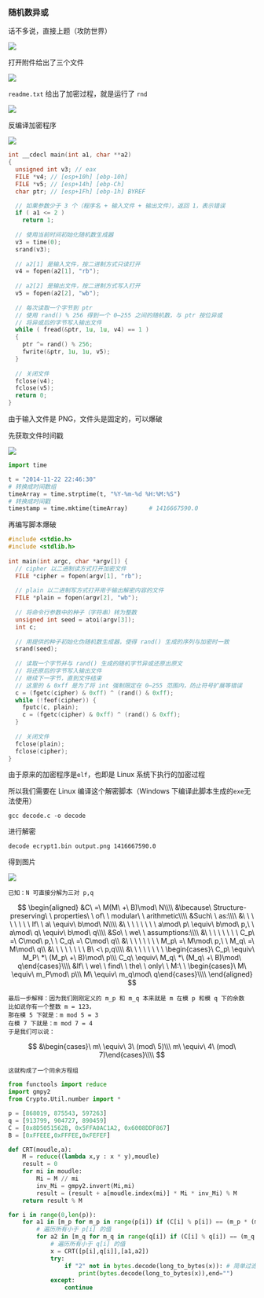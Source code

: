 ### 随机数异或

话不多说，直接上题（攻防世界）

![](https://pic1.imgdb.cn/item/6809ce4758cb8da5c8c83d03.png)

打开附件给出了三个文件

![](https://pic1.imgdb.cn/item/6809ce7e58cb8da5c8c83d37.png)

`readme.txt` 给出了加密过程，就是运行了 `rnd`

![](https://pic1.imgdb.cn/item/6809ceac58cb8da5c8c83da9.png)

反编译加密程序

![](https://pic1.imgdb.cn/item/6809ceed58cb8da5c8c83dd8.png)

```c
int __cdecl main(int a1, char **a2)
{
  unsigned int v3; // eax
  FILE *v4; // [esp+10h] [ebp-10h]
  FILE *v5; // [esp+14h] [ebp-Ch]
  char ptr; // [esp+1Fh] [ebp-1h] BYREF

  // 如果参数少于 3 个（程序名 + 输入文件 + 输出文件），返回 1，表示错误
  if ( a1 <= 2 )
    return 1;
  
  // 使用当前时间初始化随机数生成器
  v3 = time(0);
  srand(v3);
  
  // a2[1] 是输入文件，按二进制方式只读打开
  v4 = fopen(a2[1], "rb");
    
  // a2[2] 是输出文件，按二进制方式写入打开
  v5 = fopen(a2[2], "wb");
    
  // 每次读取一个字节到 ptr
  // 使用 rand() % 256 得到一个 0–255 之间的随机数，与 ptr 按位异或
  // 将异或后的字节写入输出文件
  while ( fread(&ptr, 1u, 1u, v4) == 1 )
  {
    ptr ^= rand() % 256;
    fwrite(&ptr, 1u, 1u, v5);
  }
    
  // 关闭文件
  fclose(v4);
  fclose(v5);
  return 0;
}
```

由于输入文件是 PNG，文件头是固定的，可以爆破

先获取文件时间戳

![](https://pic1.imgdb.cn/item/6809cfd758cb8da5c8c83e8b.png)

```python
import time

t = "2014-11-22 22:46:30"
# 转换成时间数组
timeArray = time.strptime(t, "%Y-%m-%d %H:%M:%S")
# 转换成时间戳
timestamp = time.mktime(timeArray)		# 1416667590.0
```

再编写脚本爆破

```c
#include <stdio.h>
#include <stdlib.h>
 
int main(int argc, char *argv[]) {
  // cipher 以二进制读方式打开加密文件
  FILE *cipher = fopen(argv[1], "rb");
  
  // plain 以二进制写方式打开用于输出解密内容的文件
  FILE *plain = fopen(argv[2], "wb");
    
  // 将命令行参数中的种子（字符串）转为整数
  unsigned int seed = atoi(argv[3]);
  int c;
 
  // 用提供的种子初始化伪随机数生成器，使得 rand() 生成的序列与加密时一致
  srand(seed);
    
  // 读取一个字节并与 rand() 生成的随机字节异或还原出原文
  // 将还原后的字节写入输出文件
  // 继续下一字节，直到文件结束
  // 这里的 & 0xff 是为了将 int 强制限定在 0–255 范围内，防止符号扩展等错误
  c = (fgetc(cipher) & 0xff) ^ (rand() & 0xff);
  while (!feof(cipher)) {
    fputc(c, plain);
    c = (fgetc(cipher) & 0xff) ^ (rand() & 0xff);
  }
  
  // 关闭文件
  fclose(plain);
  fclose(cipher);
}
```

由于原来的加密程序是`elf`，也即是 Linux 系统下执行的加密过程

所以我们需要在 Linux 编译这个解密脚本（Windows 下编译此脚本生成的`exe`无法使用）

```shell
gcc decode.c -o decode
```

进行解密

```shell
decode ecrypt1.bin output.png 1416667590.0
```

得到图片

![](https://pic1.imgdb.cn/item/6809d1ba58cb8da5c8c83fc9.png)

```
已知：N 可直接分解为三对 p,q
```

$$
\begin{aligned}
&C\ =\ M(M\ +\ B)\mod\ N\\\\
&\because\ Structure-preserving\ \ properties\ \ of\ \ modular\ \ arithmetic\\\\
&Such\ \ as:\\\\
&\ \ \ \ \ \ \ \ If\ \ a\ \equiv\ b\mod\ N\\\\
&\ \ \ \ \ \ \ \ a\mod\ p\ \equiv\ b\mod\ p,\ \ a\mod\ q\ \equiv\ b\mod\ q\\\\
&So\ \ we\ \ assumptions:\\\\
&\ \ \ \ \ \ \ \ C_p\ =\ C\mod\ p,\ \ C_q\ =\ C\mod\ q\\
&\ \ \ \ \ \ \ \ M_p\ =\ M\mod\ p,\ \ M_q\ =\ M\mod\ q\\
&\ \ \ \ \ \ \ \ B\ <\ p,q\\\\
&\ \ \ \ \ \ \ \ \begin{cases}\ C_p\ \equiv\ M_P\ *\ (M_p\ +\ B)\mod\ p\\\ C_q\ \equiv\ M_q\ *\ (M_q\ +\ B)\mod\ q\end{cases}\\\\
&If\ \ we\ \ find\ \ the\ \ only\ \ M:\ \ \begin{cases}\ M\ \equiv\ m_P\mod\ p\\\ M\ \equiv\ m_q\mod\ q\end{cases}\\\\
\end{aligned}
$$

```
最后一步解释：因为我们刚刚定义的 m_p 和 m_q 本来就是 m 在模 p 和模 q 下的余数
比如说你有一个整数 m = 123，
那在模 5 下就是：m mod 5 = 3
在模 7 下就是：m mod 7 = 4
于是我们可以说：
```

$$
&\begin{cases}\ m\ \equiv\ 3\ (mod\ 5)\\\ m\ \equiv\ 4\ (mod\ 7)\end{cases}\\\\
$$

```
这就构成了一个同余方程组
```

```python
from functools import reduce
import gmpy2
from Crypto.Util.number import *

p = [868019, 875543, 597263]
q = [913799, 904727, 890459]
C = [0x8D5051562B, 0x5FFA0AC1A2, 0x6008DDF867]
B = [0xFFEEE,0xFFFEE,0xFEFEF]

def CRT(moudle,a):
    M = reduce((lambda x,y : x * y),moudle)
    result = 0
    for mi in moudle:
        Mi = M // mi
        inv_Mi = gmpy2.invert(Mi,mi)
        result = (result + a[moudle.index(mi)] * Mi * inv_Mi) % M
    return result % M

for i in range(0,len(p)):
    for a1 in [m_p for m_p in range(p[i]) if (C[i] % p[i]) == (m_p * (m_p + B[i])) % p[i]]:
        # 遍历所有小于 p[i] 的值
        for a2 in [m_q for m_q in range(q[i]) if (C[i] % q[i]) == (m_q * (m_q + B[i])) % q[i]]:
            # 遍历所有小于 q[i] 的值
            x = CRT([p[i],q[i]],[a1,a2])
            try:
                if "2" not in bytes.decode(long_to_bytes(x)): # 简单过滤掉了一个不是 flag 的又是可见字符的字符串
                    print(bytes.decode(long_to_bytes(x)),end="")
            except:
                continue
```

